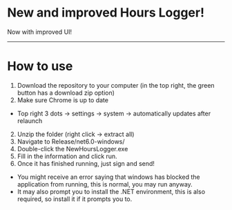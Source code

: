 # New and improved Hours Logger!

Now with improved UI!

---

# How to use
1. Download the repository to your computer (in the top right, the green button has a download zip option)
2. Make sure Chrome is up to date
- Top right 3 dots -> settings -> system -> automatically updates after relaunch
2. Unzip the folder (right click -> extract all)
3. Navigate to Release/net6.0-windows/
4. Double-click the NewHoursLogger.exe
5. Fill in the information and click run. 
6. Once it has finished running, just sign and send!
- You might receive an error saying that windows has blocked the application from running, this is normal, you may run anyway.
- It may also prompt you to install the .NET environment, this is also required, so install it if it prompts you to.